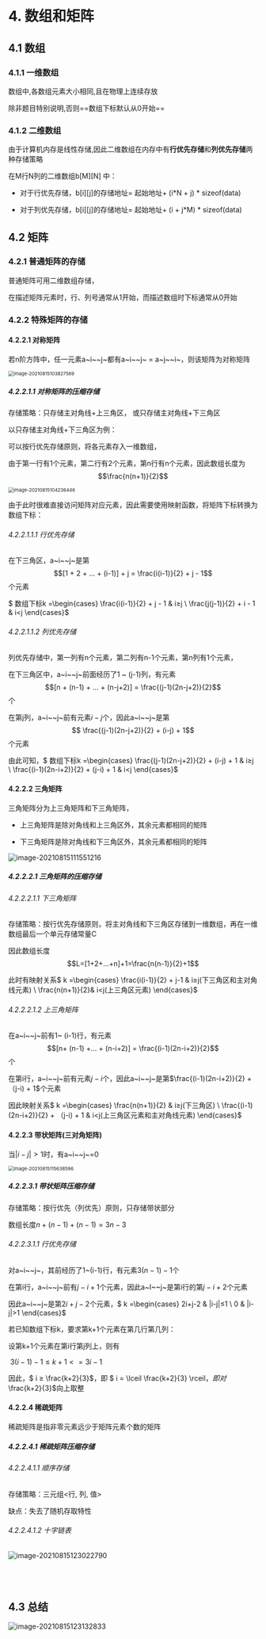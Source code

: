 # 4.	数组和矩阵

## 4.1	数组

### 4.1.1	一维数组

数组中,各数组元素大小相同,且在物理上连续存放

除非题目特别说明,否则==数组下标默认从0开始==



### 4.1.2	二维数组

由于计算机内存是线性存储,因此二维数组在内存中有**行优先存储**和**列优先存储**两种存储策略

在M行N列的二维数组b[M]\[N] 中：

- 对于行优先存储，b\[i]\[j]的存储地址= 起始地址+ (i*N + j) * sizeof(data)

- 对于列优先存储，b\[i]\[j]的存储地址= 起始地址+ (i + j*M) * sizeof(data)



## 4.2	矩阵

### 4.2.1	普通矩阵的存储

普通矩阵可用二维数组存储，

在描述矩阵元素时，行、列号通常从1开始，而描述数组时下标通常从0开始



### 4.2.2	特殊矩阵的存储

#### 4.2.2.1	对称矩阵

若n阶方阵中，任一元素a~i~~j~都有a~i~~j~ = a~j~~i~，则该矩阵为对称矩阵

<img src="Image/image-20210815103827569.png" alt="image-20210815103827569" style="zoom: 67%;" />



##### 4.2.2.1.1	对称矩阵的压缩存储

存储策略：只存储主对角线+上三角区， 或只存储主对角线+下三角区

以只存储主对角线+下三角区为例：

可以按行优先存储原则，将各元素存入一维数组，

由于第一行有1个元素，第二行有2个元素，第n行有n个元素，因此数组长度为$$\frac{n(n+1)}{2}$$

<img src="Image/image-20210815104236446.png" alt="image-20210815104236446" style="zoom: 67%;" />

由于此时很难直接访问矩阵对应元素，因此需要使用映射函数，将矩阵下标转换为数组下标：

###### 4.2.2.1.1.1	行优先存储

在下三角区，a~i~~j~是第 $$[1 + 2 + ... + (i-1)] + j = \frac{i(i-1)}{2} + j - 1$$个元素​

$ 数组下标k =\begin{cases} \frac{i(i-1)}{2} + j - 1 & i≥j \\ \frac{j(j-1)}{2} + i - 1 & i<j \end{cases}$​​



###### 4.2.2.1.1.2	列优先存储

列优先存储中，第一列有n个元素，第二列有n-1个元素，第n列有1个元素，

在下三角区中，a~i~~j~前面经历了1 ~ (j-1)列，有元素 $$[n + (n-1) + ... + (n-j+2)] = \frac{(j-1)(2n-j+2)}{2}$$个

在第j列，a~i~~j~前有元素$i-j$个，因此a~i~~j~是第$$ \frac{(j-1)(2n-j+2)}{2} + (i-j) + 1$$个元素

由此可知，$ 数组下标k =\begin{cases}  \frac{(j-1)(2n-j+2)}{2} + (i-j) + 1 & i≥j \\  \frac{(i-1)(2n-i+2)}{2} + (j-i) + 1 & i<j \end{cases}$



#### 4.2.2.2	三角矩阵

三角矩阵分为上三角矩阵和下三角矩阵，

- 上三角矩阵是除对角线和上三角区外，其余元素都相同的矩阵

- 下三角矩阵是除对角线和下三角区外，其余元素都相同的矩阵

![image-20210815111551216](Image/image-20210815111551216.png)



##### 4.2.2.2.1	三角矩阵的压缩存储

###### 4.2.2.2.1.1	下三角矩阵

存储策略：按行优先存储原则，将主对角线和下三角区存储到一维数组，再在一维数组最后一个单元存储常量C

因此数组长度$$L=[1+2+...+n]+1=\frac{n(n-1)}{2}+1$$

此时有映射关系$ k =\begin{cases}  \frac{i(i-1)}{2} + j-1 & i≥j(下三角区和主对角线元素) \\  \frac{n(n+1)}{2}& i<j(上三角区元素) \end{cases}$​​



###### 4.2.2.2.1.2	上三角矩阵

在a~i~~j~前有1~ (i-1)行，有元素$$[n+ (n-1) +... + (n-i+2)] = \frac{(i-1)(2n-i+2)}{2}$$个

在第i行，a~i~~j~前有元素$j-i$​个，因此a~i~~j~是第$\frac{(i-1)(2n-i+2)}{2} + （j-i) + 1$​个元素

因此映射关系$ k =\begin{cases}  \frac{n(n+1)}{2} & i≥j(下三角区) \\  \frac{(i-1)(2n-i+2)}{2} + （j-i) + 1 & i<j(上三角区元素和主对角线元素) \end{cases}$​



#### 4.2.2.3	带状矩阵(三对角矩阵)

当$|i-j|>1$时，有a~i~~j~=0

<img src="Image/image-20210815115638596.png" alt="image-20210815115638596" style="zoom:67%;" />

##### 4.2.2.3.1	带状矩阵压缩存储

存储策略：按行优先（列优先）原则，只存储带状部分

数组长度$n +(n-1) + (n-1) = 3n-3$ 



###### 4.2.2.3.1.1	行优先存储

对a~i~~j~，其前经历了1~(i-1)行，有元素$3(n-1)-1$​个

在第i行，a~i~~j~前有$j-i+1$​个元素，因此a~I~~j~是第i行的第$j-i+2$​个元素

因此a~i~~j~是第$2i+j-2$个元素，$ k =\begin{cases}  2i+j-2 & |i-j|≤1 \\  0 & |i-j|>1 \end{cases}$



若已知数组下标k，要求第k+1个元素在第几行第几列：

设第k+1个元素在第i行第j列上，则有

​	$3(i-1)-1 ≤ k+1 <= 3i-1$

因此，$ i ≥ \frac{k+2}{3}$，即 $ i = \lceil \frac{k+2}{3} \rceil$，即对$\frac{k+2}{3}$向上取整





#### 4.2.2.4	稀疏矩阵

稀疏矩阵是指非零元素远少于矩阵元素个数的矩阵



##### 4.2.2.4.1	稀疏矩阵压缩存储

###### 4.2.2.4.1.1	顺序存储

存储策略：三元组<行, 列, 值>

缺点：失去了随机存取特性



###### 4.2.2.4.1.2	十字链表

![image-20210815123022790](Image/image-20210815123022790.png)

###### 

​	

## 4.3	总结

![image-20210815123132833](Image/image-20210815123132833.png)

